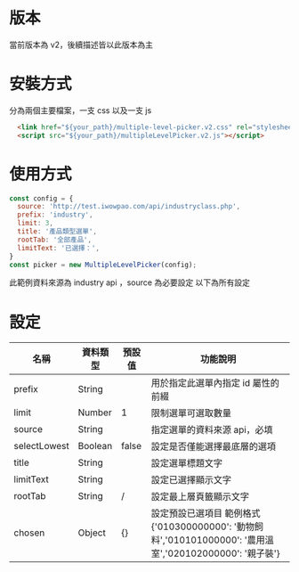 # 版本
當前版本為 v2，後續描述皆以此版本為主

# 安裝方式
分為兩個主要檔案，一支 css 以及一支 js
```html
  <link href="${your_path}/multiple-level-picker.v2.css" rel="stylesheet" />
  <script src="${your_path}/multipleLevelPicker.v2.js"></script>
```

# 使用方式
```javascript
const config = {
  source: 'http://test.iwowpao.com/api/industryclass.php',
  prefix: 'industry',
  limit: 3,
  title: '產品類型選單',
  rootTab: '全部產品',
  limitText: '已選擇：',
}
const picker = new MultipleLevelPicker(config);
```
此範例資料來源為 industry api ，source 為必要設定
以下為所有設定

# 設定
| 名稱 | 資料類型 | 預設值 | 功能說明 |
| --- | --- | --- | --- |
| prefix | String |  | 用於指定此選單內指定 id 屬性的前綴 |
| limit  | Number | 1 | 限制選單可選取數量 |
| source | String |  | 指定選單的資料來源 api，必填 |
| selectLowest | Boolean | false | 設定是否僅能選擇最底層的選項 |
| title | String |  | 設定選單標題文字 |
| limitText | String |  | 設定已選擇顯示文字 |
| rootTab | String | / | 設定最上層頁籤顯示文字 |
|  chosen | Object | {} | 設定預設已選項目    範例格式 {'010300000000': '動物飼料','010101000000': '農用溫室','020102000000': '親子裝'} |


